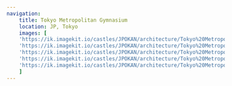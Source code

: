 ```yaml
---
navigation:
    title: Tokyo Metropolitan Gymnasium
    location: JP, Tokyo
    images: [
    'https://ik.imagekit.io/castles/JPOKAN/architecture/Tokyo%20Metropolitan%20Gymnasium/2Z7A0440.webp?updatedAt=1736780010502',
    'https://ik.imagekit.io/castles/JPOKAN/architecture/Tokyo%20Metropolitan%20Gymnasium/2Z7A0488.webp?updatedAt=1736780010466',
    'https://ik.imagekit.io/castles/JPOKAN/architecture/Tokyo%20Metropolitan%20Gymnasium/2Z7A0500.webp?updatedAt=1736780010429',
    'https://ik.imagekit.io/castles/JPOKAN/architecture/Tokyo%20Metropolitan%20Gymnasium/2Z7A0436.webp?updatedAt=1736780010338',
    'https://ik.imagekit.io/castles/JPOKAN/architecture/Tokyo%20Metropolitan%20Gymnasium/2Z7A0680.webp?updatedAt=1736780010282'
    ]
---
```

#
